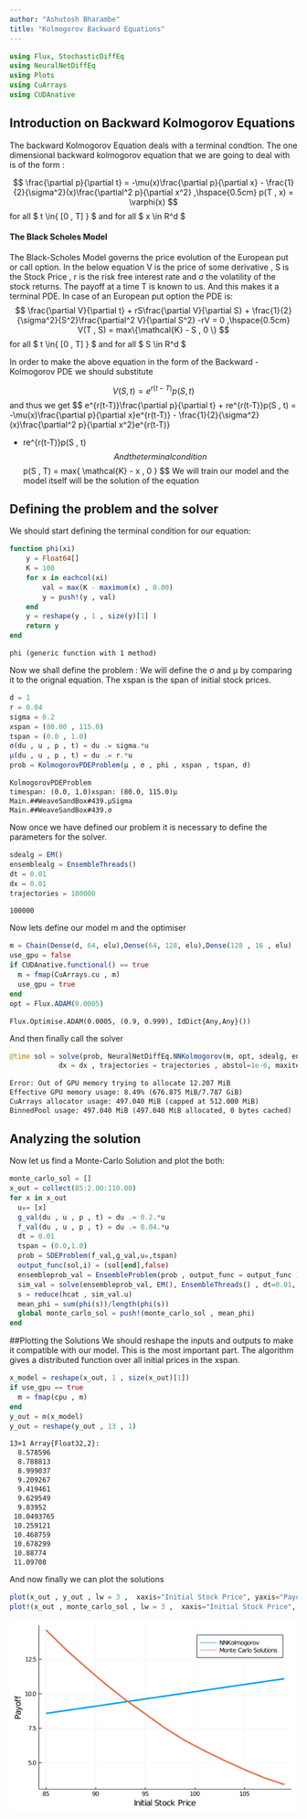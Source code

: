 ```yaml
---
author: "Ashutosh Bharambe"
title: "Kolmogorov Backward Equations"
---
```

````julia
using Flux, StochasticDiffEq
using NeuralNetDiffEq
using Plots
using CuArrays
using CUDAnative
````




## Introduction on Backward Kolmogorov Equations

The backward Kolmogorov Equation deals with a terminal condtion.
The one dimensional backward kolmogorov equation that we are going to deal with is of the form :

$$
  \frac{\partial p}{\partial t} = -\mu(x)\frac{\partial p}{\partial x} - \frac{1}{2}{\sigma^2}(x)\frac{\partial^2 p}{\partial x^2} ,\hspace{0.5cm} p(T , x) = \varphi(x)
$$
for all $ t \in{ [0 , T] } $ and for all $ x \in R^d $

#### The Black Scholes Model

The Black-Scholes Model governs the price evolution of the European put or call option. In the below equation V is the price of some derivative , S is the Stock Price , r is the risk free interest
rate and σ the volatility of the stock returns. The payoff at a time T is known to us. And this makes it a terminal PDE. In case of an European put option the PDE is:
$$
  \frac{\partial V}{\partial t} + rS\frac{\partial V}{\partial S} + \frac{1}{2}{\sigma^2}{S^2}\frac{\partial^2 V}{\partial S^2} -rV = 0  ,\hspace{0.5cm} V(T , S) =  max\{\mathcal{K} - S , 0 \}
$$
for all $ t \in{ [0 , T] } $ and for all $ S \in R^d $

In order to make the above equation in the form of the Backward - Kolmogorov PDE we should substitute

$$
  V(S , t) = e^{r(t-T)}p(S , t)
$$
and thus we get
$$
  e^{r(t-T)}\frac{\partial p}{\partial t} + re^{r(t-T)}p(S , t)  = -\mu(x)\frac{\partial p}{\partial x}e^{r(t-T)} - \frac{1}{2}{\sigma^2}(x)\frac{\partial^2 p}{\partial x^2}e^{r(t-T)}
  + re^{r(t-T)}p(S , t)
$$
And the terminal condition
$$
  p(S , T) = max\{ \mathcal{K} - x , 0 \}
$$
We will train our model and the model itself will be the solution of the equation
## Defining the problem and the solver
We should start defining the terminal condition for our equation:
````julia
function phi(xi)
    y = Float64[]
    K = 100
    for x in eachcol(xi)
        val = max(K - maximum(x) , 0.00)
        y = push!(y , val)
    end
    y = reshape(y , 1 , size(y)[1] )
    return y
end
````


````
phi (generic function with 1 method)
````




Now we shall define the problem :
We will define the σ and μ by comparing it to the orignal equation. The xspan is the span of initial stock prices.
````julia
d = 1
r = 0.04
sigma = 0.2
xspan = (80.00 , 115.0)
tspan = (0.0 , 1.0)
σ(du , u , p , t) = du .= sigma.*u
μ(du , u , p , t) = du .= r.*u
prob = KolmogorovPDEProblem(μ , σ , phi , xspan , tspan, d)
````


````
KolmogorovPDEProblem
timespan: (0.0, 1.0)xspan: (80.0, 115.0)μ
Main.##WeaveSandBox#439.μSigma
Main.##WeaveSandBox#439.σ
````




Now once we have defined our problem it is necessary to define the parameters for the solver.
````julia
sdealg = EM()
ensemblealg = EnsembleThreads()
dt = 0.01
dx = 0.01
trajectories = 100000
````


````
100000
````





Now lets define our model m and the optimiser
````julia
m = Chain(Dense(d, 64, elu),Dense(64, 128, elu),Dense(128 , 16 , elu) , Dense(16 , 1))
use_gpu = false
if CUDAnative.functional() == true
  m = fmap(CuArrays.cu , m)
  use_gpu = true
end
opt = Flux.ADAM(0.0005)
````


````
Flux.Optimise.ADAM(0.0005, (0.9, 0.999), IdDict{Any,Any}())
````




And then finally call the solver
````julia
@time sol = solve(prob, NeuralNetDiffEq.NNKolmogorov(m, opt, sdealg, ensemblealg), verbose = true, dt = dt,
            dx = dx , trajectories = trajectories , abstol=1e-6, maxiters = 1000 , use_gpu = use_gpu)
````


````
Error: Out of GPU memory trying to allocate 12.207 MiB
Effective GPU memory usage: 8.49% (676.875 MiB/7.787 GiB)
CuArrays allocator usage: 497.040 MiB (capped at 512.000 MiB)
BinnedPool usage: 497.040 MiB (497.040 MiB allocated, 0 bytes cached)
````




## Analyzing the solution
Now let us find a Monte-Carlo Solution and plot the both:
````julia
monte_carlo_sol = []
x_out = collect(85:2.00:110.00)
for x in x_out
  u₀= [x]
  g_val(du , u , p , t) = du .= 0.2.*u
  f_val(du , u , p , t) = du .= 0.04.*u
  dt = 0.01
  tspan = (0.0,1.0)
  prob = SDEProblem(f_val,g_val,u₀,tspan)
  output_func(sol,i) = (sol[end],false)
  ensembleprob_val = EnsembleProblem(prob , output_func = output_func )
  sim_val = solve(ensembleprob_val, EM(), EnsembleThreads() , dt=0.01, trajectories=100000,adaptive=false)
  s = reduce(hcat , sim_val.u)
  mean_phi = sum(phi(s))/length(phi(s))
  global monte_carlo_sol = push!(monte_carlo_sol , mean_phi)
end
````





##Plotting the Solutions
We should reshape the inputs and outputs to make it compatible with our model. This is the most important part. The algorithm gives a distributed function over all initial prices in the xspan.
````julia
x_model = reshape(x_out, 1 , size(x_out)[1])
if use_gpu == true
  m = fmap(cpu , m)
end
y_out = m(x_model)
y_out = reshape(y_out , 13 , 1)
````


````
13×1 Array{Float32,2}:
  8.578596
  8.788813
  8.999037
  9.209267
  9.419461
  9.629549
  9.83952
 10.0493765
 10.259121
 10.468759
 10.678299
 10.88774
 11.09708
````




And now finally we can plot the solutions
````julia
plot(x_out , y_out , lw = 3 ,  xaxis="Initial Stock Price", yaxis="Payoff" , label = "NNKolmogorov")
plot!(x_out , monte_carlo_sol , lw = 3 ,  xaxis="Initial Stock Price", yaxis="Payoff" ,label = "Monte Carlo Solutions")
````


![](figures/03-kolmogorov_equations_9_1.png)
